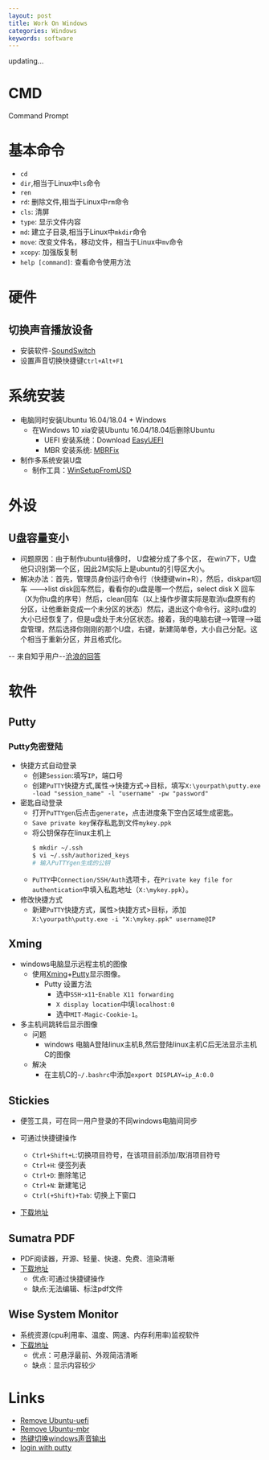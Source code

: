 ```yaml
---
layout: post
title: Work On Windows
categories: Windows
keywords: software
---
```


updating...

# CMD

Command Prompt 

# 基本命令
- `cd` 
- `dir`,相当于Linux中`ls`命令
- `ren`
- `rd`: 删除文件,相当于Linux中`rm`命令
- `cls`: 清屏
- `type`: 显示文件内容
- `md`: 建立子目录,相当于Linux中`mkdir`命令
- `move`: 改变文件名，移动文件，相当于Linux中`mv`命令
- `xcopy`: 加强版复制
- `help [command]`: 查看命令使用方法

# 硬件

## 切换声音播放设备
- 安装软件-[SoundSwitch](https://www.aaflalo.me/downloads/)
- 设置声音切换快捷键`Ctrl+Alt+F1`

# 系统安装

- 电脑同时安装Ubuntu 16.04/18.04 + Windows
  - 在Windows 10 xia安装Ubuntu 16.04/18.04后删除Ubuntu
    - UEFI 安装系统：Download [EasyUEFI](https://www.easyuefi.com/index-cn.html)
	- MBR 安装系统: [MBRFix](http://sysint.no/mbrfix/)
- 制作多系统安装U盘
  - 制作工具：[WinSetupFromUSD](http://www.winsetupfromusb.com/)

# 外设
## U盘容量变小
  - 问题原因：由于制作ubuntu镜像时， U盘被分成了多个区， 在win7下，U盘他只识别第一个区，因此2M实际上是ubuntu的引导区大小。
  - 解决办法：首先，管理员身份运行命令行（快捷键win+R），然后，diskpart回车 --->list disk回车然后，看看你的u盘是哪一个然后，select disk X 回车（X为你u盘的序号）然后，clean回车（以上操作步骤实际是取消u盘原有的分区，让他重新变成一个未分区的状态）然后，退出这个命令行。这时u盘的大小已经恢复了，但是u盘处于未分区状态。接着，我的电脑右键-->管理-->磁盘管理，然后选择你刚刚的那个U盘，右键，新建简单卷，大小自己分配。这个相当于重新分区，并且格式化。

-- 来自知乎用户--[沧浪的回答](https://www.zhihu.com/question/27888608)

# 软件

## Putty

### Putty免密登陆

- 快捷方式自动登录
  - 创建`Session`:填写`IP`，端口号
  - 创建`PuTTY`快捷方式,属性->快捷方式->目标，填写`X:\yourpath\putty.exe -load "session_name" -l "username" -pw "password"`  
- 密匙自动登录
  - 打开`PuTTYgen`后点击`generate`，点击进度条下空白区域生成密匙。
  - `Save private key`保存私匙到文件`mykey.ppk`
  - 将公钥保存在linux主机上
    ```bash
    $ mkdir ~/.ssh
    $ vi ~/.ssh/authorized_keys
    # 输入PuTTYgen生成的公钥
    ```
  - `PuTTY`中`Connection/SSH/Auth`选项卡，在`Private key file for authentication`中填入私匙地址（`X:\mykey.ppk`）。
- 修改快捷方式
  - 新建`PuTTY`快捷方式，属性>快捷方式>目标，添加`X:\yourpath\putty.exe -i "X:\mykey.ppk" username@IP`  

## Xming

- windows电脑显示远程主机的图像
  - 使用[Xming](https://sourceforge.net/projects/xming/)+[Putty](http://www.putty.org/)显示图像。  
    - Putty 设置方法
      - 选中`SSH`-`x11`-`Enable X11 forwarding`
      - `X display location`中填`localhost:0`
      - 选中`MIT-Magic-Cookie-1`。
- 多主机间跳转后显示图像
  - 问题
    - windows 电脑A登陆linux主机B,然后登陆linux主机C后无法显示主机C的图像
  - 解决
    - 在主机C的`~/.bashrc`中添加`export DISPLAY=ip_A:0.0`

## Stickies
- 便签工具，可在同一用户登录的不同windows电脑间同步
- 可通过快捷键操作
  - `Ctrl+Shift+L`:切换项目符号，在该项目前添加/取消项目符号
  - `Ctrl+H`: 便签列表
  - `Ctrl+D`: 删除笔记
  - `Ctrl+N`: 新建笔记
  - `Ctrl(+Shift)+Tab`: 切换上下窗口

- [下载地址](https://www.zhornsoftware.co.uk/stickies/download.html)

## Sumatra PDF
- PDF阅读器，开源、轻量、快速、免费、渲染清晰
- [下载地址](https://www.sumatrapdfreader.org/free-pdf-reader.html)
  - 优点:可通过快捷键操作
  - 缺点:无法编辑、标注pdf文件

## Wise System Monitor
- 系统资源(cpu利用率、温度、网速、内存利用率)监视软件
- [下载地址](https://www.wisecleaner.com/wise-system-monitor.html)
  - 优点：可悬浮最前、外观简洁清晰
  - 缺点：显示内容较少

# Links

- [Remove Ubuntu-uefi](https://blog.csdn.net/tulip561/article/details/73929482)
- [Remove Ubuntu-mbr](https://blog.csdn.net/Meditator_hkx/article/details/52626077)
- [热键切换windows声音输出](http://www.howtoip.com/how-to-switch-windows-sound-outputs-with-a-hotkey/)
- [login with putty](https://segmentfault.com/a/1190000000639516)
